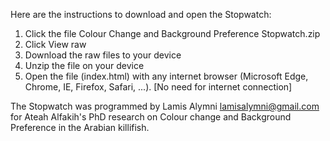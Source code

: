 Here are the instructions to download and open the Stopwatch:

1. Click the file Colour Change and Background Preference Stopwatch.zip
2. Click View raw
3. Download the raw files to your device
4. Unzip the file on your device
5. Open the file (index.html) with any internet browser (Microsoft Edge, Chrome, IE, Firefox, Safari, ...). [No need for internet connection]


The Stopwatch was programmed by Lamis Alymni <lamisalymni@gmail.com> for Ateah Alfakih's PhD research on Colour change and Background Preference in the Arabian killifish.

